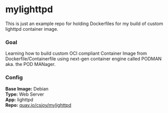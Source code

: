 # mylighttpd
This is just an example repo for holding Dockerfiles for my build of custom lighttpd container image.
### Goal
Learning how to build custom OCI compliant Container Image from Dockerfile/Containerfile using next-gen container engine called PODMAN aka. the POD MANager.
### Config
**Base Image:** Debian  
**Type:** Web Server  
**App:** lighttpd  
**Repo:** [quay.io/csjoy/mylighttpd](https://quay.io/csjoy/mylighttpd)
